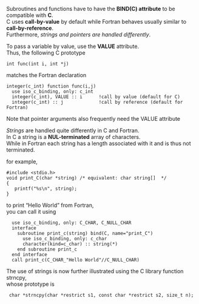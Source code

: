 Subroutines and functions have to have the **BIND(C) attribute** to be compatible with **C**.   
 C uses **call-by-value** by default while Fortran behaves usually similar to **call-by-reference**.    
 Furthermore, *strings and pointers are handled differently*.
    
To pass a variable by value, use the **VALUE** attribute.    
Thus, the following C prototype   
```
int func(int i, int *j)
```
matches the Fortran declaration   
```
integer(c_int) function func(i,j)
  use iso_c_binding, only: c_int
  integer(c_int), VALUE :: i      !call by value (default for C)
  integer(c_int) :: j             !call by reference (default for Fortran)
```
Note that pointer arguments also frequently need the VALUE attribute   
   
*Strings* are handled quite differently in C and Fortran.   
In C a string is a **NUL-terminated** array of characters.   
While in Fortran each string has a length associated with it and is thus not terminated.   
   
for example,
```
#include <stdio.h>
void print_C(char *string) /* equivalent: char string[]  */
{
   printf("%s\n", string);
}
```
   
to print “Hello World” from Fortran,   
you can call it using   
```
  use iso_c_binding, only: C_CHAR, C_NULL_CHAR
  interface
    subroutine print_c(string) bind(C, name="print_C")
      use iso_c_binding, only: c_char
      character(kind=c_char) :: string(*)
    end subroutine print_c
  end interface
  call print_c(C_CHAR_"Hello World"//C_NULL_CHAR)
```
   
   
The use of strings is now further illustrated using the C library function strncpy,   
whose prototype is   
```
 char *strncpy(char *restrict s1, const char *restrict s2, size_t n);
```
   
